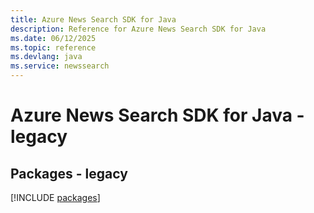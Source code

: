 ```yaml
---
title: Azure News Search SDK for Java
description: Reference for Azure News Search SDK for Java
ms.date: 06/12/2025
ms.topic: reference
ms.devlang: java
ms.service: newssearch
---
```

# Azure News Search SDK for Java - legacy
## Packages - legacy
[!INCLUDE [packages](news-search-index.md)]